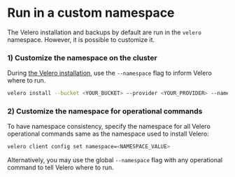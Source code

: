 # Run in a custom namespace

The Velero installation and backups by default are run in the `velero` namespace. However, it is possible to customize it.

### 1) Customize the namespace on the cluster 

During [the Velero installation][0], use the `--namespace` flag to inform Velero where to run.

```bash
velero install --bucket <YOUR_BUCKET> --provider <YOUR_PROVIDER> --namespace <YOUR_NAMESPACE>
```

### 2) Customize the namespace for operational commands

To have namespace consistency, specify the namespace for all Velero operational commands same as the namespace used to install Velero:

```bash
velero client config set namespace=<NAMESPACE_VALUE>
```

Alternatively, you may use the global `--namespace` flag with any operational command to tell Velero where to run.

[0]: basic-install.md#install-the-cli
